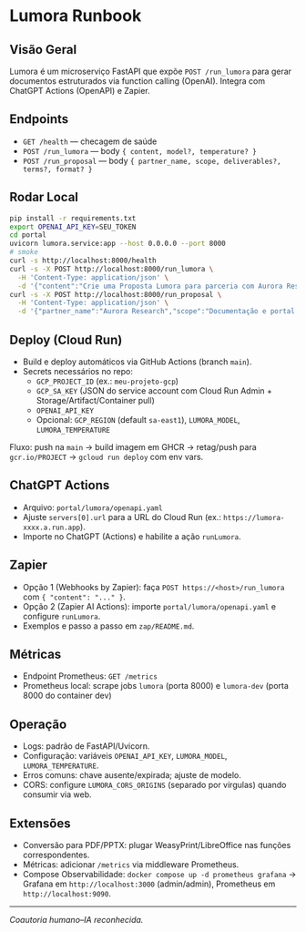 # Lumora Runbook

## Visão Geral
Lumora é um microserviço FastAPI que expõe `POST /run_lumora` para gerar documentos estruturados via function calling (OpenAI). Integra com ChatGPT Actions (OpenAPI) e Zapier.

## Endpoints
- `GET /health` — checagem de saúde
- `POST /run_lumora` — body `{ content, model?, temperature? }`
- `POST /run_proposal` — body `{ partner_name, scope, deliverables?, terms?, format? }`

## Rodar Local
```bash
pip install -r requirements.txt
export OPENAI_API_KEY=SEU_TOKEN
cd portal
uvicorn lumora.service:app --host 0.0.0.0 --port 8000
# smoke
curl -s http://localhost:8000/health
curl -s -X POST http://localhost:8000/run_lumora \
  -H 'Content-Type: application/json' \
  -d '{"content":"Crie uma Proposta Lumora para parceria com Aurora Research"}'
curl -s -X POST http://localhost:8000/run_proposal \
  -H 'Content-Type: application/json' \
  -d '{"partner_name":"Aurora Research","scope":"Documentação e portal público","deliverables":["Guia técnico","Templates"],"terms":"A definir"}'
```

## Deploy (Cloud Run)
- Build e deploy automáticos via GitHub Actions (branch `main`).
- Secrets necessários no repo:
  - `GCP_PROJECT_ID` (ex.: `meu-projeto-gcp`)
  - `GCP_SA_KEY` (JSON do service account com Cloud Run Admin + Storage/Artifact/Container pull)
  - `OPENAI_API_KEY`
  - Opcional: `GCP_REGION` (default `sa-east1`), `LUMORA_MODEL`, `LUMORA_TEMPERATURE`

Fluxo: push na `main` → build imagem em GHCR → retag/push para `gcr.io/PROJECT` → `gcloud run deploy` com env vars.

## ChatGPT Actions
- Arquivo: `portal/lumora/openapi.yaml`
- Ajuste `servers[0].url` para a URL do Cloud Run (ex.: `https://lumora-xxxx.a.run.app`).
- Importe no ChatGPT (Actions) e habilite a ação `runLumora`.

## Zapier
- Opção 1 (Webhooks by Zapier): faça `POST https://<host>/run_lumora` com `{ "content": "..." }`.
- Opção 2 (Zapier AI Actions): importe `portal/lumora/openapi.yaml` e configure `runLumora`.
- Exemplos e passo a passo em `zap/README.md`.

## Métricas
- Endpoint Prometheus: `GET /metrics`
- Prometheus local: scrape jobs `lumora` (porta 8000) e `lumora-dev` (porta 8000 do container dev)

## Operação
- Logs: padrão de FastAPI/Uvicorn.
- Configuração: variáveis `OPENAI_API_KEY`, `LUMORA_MODEL`, `LUMORA_TEMPERATURE`.
- Erros comuns: chave ausente/expirada; ajuste de modelo.
 - CORS: configure `LUMORA_CORS_ORIGINS` (separado por vírgulas) quando consumir via web.

## Extensões
- Conversão para PDF/PPTX: plugar WeasyPrint/LibreOffice nas funções correspondentes.
- Métricas: adicionar `/metrics` via middleware Prometheus.
 - Compose Observabilidade: `docker compose up -d prometheus grafana` → Grafana em `http://localhost:3000` (admin/admin), Prometheus em `http://localhost:9090`.

---
_Coautoria humano–IA reconhecida._
